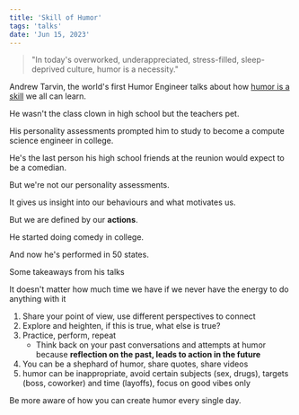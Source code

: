 ```yaml
---
title: 'Skill of Humor'
tags: 'talks'
date: 'Jun 15, 2023'
---
```


> "In today's overworked, underappreciated, stress-filled, sleep-deprived culture, humor is a necessity."

Andrew Tarvin, the world's first Humor Engineer talks about how [humor is a skill](https://www.youtube.com/watch?v=MdZAMSyn_As) we all can learn.

He wasn't the class clown in high school but the teachers pet.

His personality assessments prompted him to study to become a compute science engineer in college.

He's the last person his high school friends at the reunion would expect to be a comedian.

But we're not our personality assessments.

It gives us insight into our behaviours and what motivates us.

But we are defined by our **actions**.

He started doing comedy in college.

And now he's performed in 50 states.

Some takeaways from his talks

It doesn't matter how much time we have if we never have the energy to do anything with it

1. Share your point of view, use different perspectives to connect
2. Explore and heighten, if this is true, what else is true?
3. Practice, perform, repeat
   - Think back on your past conversations and attempts at humor because **reflection on the past, leads to action in the future**
4. You can be a shephard of humor, share quotes, share videos
5. humor can be inappropriate, avoid certain subjects (sex, drugs), targets (boss, coworker) and time (layoffs), focus on good vibes only

Be more aware of how you can create humor every single day.
